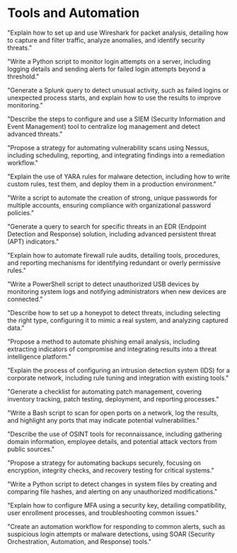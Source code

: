# Tools and Automation

"Explain how to set up and use Wireshark for packet analysis, detailing how to capture and filter traffic, analyze anomalies, and identify security threats."

"Write a Python script to monitor login attempts on a server, including logging details and sending alerts for failed login attempts beyond a threshold."

"Generate a Splunk query to detect unusual activity, such as failed logins or unexpected process starts, and explain how to use the results to improve monitoring."

"Describe the steps to configure and use a SIEM (Security Information and Event Management) tool to centralize log management and detect advanced threats."

"Propose a strategy for automating vulnerability scans using Nessus, including scheduling, reporting, and integrating findings into a remediation workflow."

"Explain the use of YARA rules for malware detection, including how to write custom rules, test them, and deploy them in a production environment."

"Write a script to automate the creation of strong, unique passwords for multiple accounts, ensuring compliance with organizational password policies."

"Generate a query to search for specific threats in an EDR (Endpoint Detection and Response) solution, including advanced persistent threat (APT) indicators."

"Explain how to automate firewall rule audits, detailing tools, procedures, and reporting mechanisms for identifying redundant or overly permissive rules."

"Write a PowerShell script to detect unauthorized USB devices by monitoring system logs and notifying administrators when new devices are connected."

"Describe how to set up a honeypot to detect threats, including selecting the right type, configuring it to mimic a real system, and analyzing captured data."

"Propose a method to automate phishing email analysis, including extracting indicators of compromise and integrating results into a threat intelligence platform."

"Explain the process of configuring an intrusion detection system (IDS) for a corporate network, including rule tuning and integration with existing tools."

"Generate a checklist for automating patch management, covering inventory tracking, patch testing, deployment, and reporting processes."

"Write a Bash script to scan for open ports on a network, log the results, and highlight any ports that may indicate potential vulnerabilities."

"Describe the use of OSINT tools for reconnaissance, including gathering domain information, employee details, and potential attack vectors from public sources."

"Propose a strategy for automating backups securely, focusing on encryption, integrity checks, and recovery testing for critical systems."

"Write a Python script to detect changes in system files by creating and comparing file hashes, and alerting on any unauthorized modifications."

"Explain how to configure MFA using a security key, detailing compatibility, user enrollment processes, and troubleshooting common issues."

"Create an automation workflow for responding to common alerts, such as suspicious login attempts or malware detections, using SOAR (Security Orchestration, Automation, and Response) tools."
